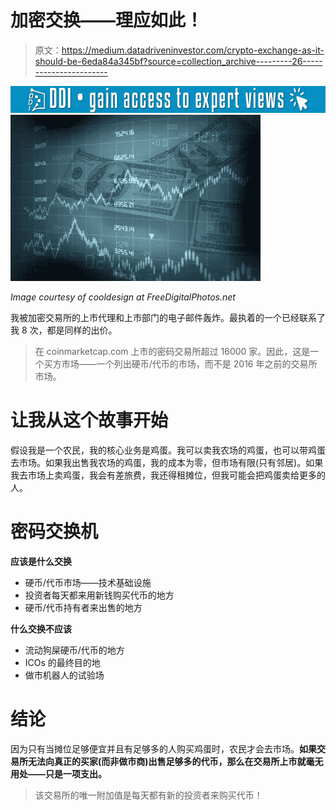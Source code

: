 # 加密交换——理应如此！

> 原文：<https://medium.datadriveninvestor.com/crypto-exchange-as-it-should-be-6eda84a345bf?source=collection_archive---------26----------------------->

[![](img/fda48e047dc085d50e33a1aeedb68901.png)](http://www.track.datadriveninvestor.com/1B9E)![](img/269aa0819e2a8917a069947bbca6bd5c.png)

*Image courtesy of cooldesign at FreeDigitalPhotos.net*

我被加密交易所的上市代理和上市部门的电子邮件轰炸。最执着的一个已经联系了我 8 次，都是同样的出价。

> 在 coinmarketcap.com 上市的密码交易所超过 16000 家。因此，这是一个买方市场——一个列出硬币/代币的市场，而不是 2016 年之前的交易所市场。

# 让我从这个故事开始

假设我是一个农民，我的核心业务是鸡蛋。我可以卖我农场的鸡蛋，也可以带鸡蛋去市场。如果我出售我农场的鸡蛋，我的成本为零，但市场有限(只有邻居)。如果我去市场上卖鸡蛋，我会有差旅费，我还得租摊位，但我可能会把鸡蛋卖给更多的人。

# 密码交换机

**应该是什么交换**

*   硬币/代币市场——技术基础设施
*   投资者每天都来用新钱购买代币的地方
*   硬币/代币持有者来出售的地方

**什么交换不应该**

*   流动狗屎硬币/代币的地方
*   ICOs 的最终目的地
*   做市机器人的试验场

# 结论

因为只有当摊位足够便宜并且有足够多的人购买鸡蛋时，农民才会去市场。**如果交易所无法向真正的买家(而非做市商)出售足够多的代币，那么在交易所上市就毫无用处——只是一项支出。**

> 该交易所的唯一附加值是每天都有新的投资者来购买代币！
